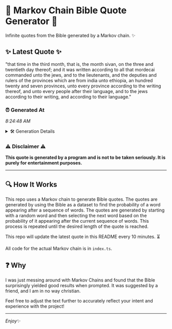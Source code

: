 # 📖 Markov Chain Bible Quote Generator 📖

Infinite quotes from the Bible generated by a Markov chain. ✨

## ✨ Latest Quote ✨
"that time in the third month, that is, the month sivan, on the three and twentieth day thereof; and it was written according to all that mordecai commanded unto the jews, and to the lieutenants, and the deputies and rulers of the provinces which are from india unto ethiopia, an hundred twenty and seven provinces, unto every province according to the writing thereof, and unto every people after their language, and to the jews according to their writing, and according to their language."

### ⏰ Generated At
*8:24:48 AM*

<details>
    <summary>🛠️ Generation Details</summary>
    <p>
        <strong>🌱 Seed:</strong> that<br>
        <strong>🔄 Iterations:</strong> 82<br>
        <strong>📜 Context History:</strong><br>[ that ]: time<br>[ that, time ]: in<br>[ that, time, in ]: the<br>[ that, time, in, the ]: third<br>[ that, time, in, the, third ]: month,<br>[ that, time, in, the, third, month, ]: that<br>[ time, in, the, third, month,, that ]: is,<br>[ in, the, third, month,, that, is, ]: the<br>[ the, third, month,, that, is,, the ]: month<br>[ third, month,, that, is,, the, month ]: sivan,<br>[ month,, that, is,, the, month, sivan, ]: on<br>[ that, is,, the, month, sivan,, on ]: the<br>[ is,, the, month, sivan,, on, the ]: three<br>[ the, month, sivan,, on, the, three ]: and<br>[ month, sivan,, on, the, three, and ]: twentieth<br>[ sivan,, on, the, three, and, twentieth ]: day<br>[ on, the, three, and, twentieth, day ]: thereof;<br>[ the, three, and, twentieth, day, thereof; ]: and<br>[ three, and, twentieth, day, thereof;, and ]: it<br>[ and, twentieth, day, thereof;, and, it ]: was<br>[ twentieth, day, thereof;, and, it, was ]: written<br>[ day, thereof;, and, it, was, written ]: according<br>[ thereof;, and, it, was, written, according ]: to<br>[ and, it, was, written, according, to ]: all<br>[ it, was, written, according, to, all ]: that<br>[ was, written, according, to, all, that ]: mordecai<br>[ written, according, to, all, that, mordecai ]: commanded<br>[ according, to, all, that, mordecai, commanded ]: unto<br>[ to, all, that, mordecai, commanded, unto ]: the<br>[ all, that, mordecai, commanded, unto, the ]: jews,<br>[ that, mordecai, commanded, unto, the, jews, ]: and<br>[ mordecai, commanded, unto, the, jews,, and ]: to<br>[ commanded, unto, the, jews,, and, to ]: the<br>[ unto, the, jews,, and, to, the ]: lieutenants,<br>[ the, jews,, and, to, the, lieutenants, ]: and<br>[ jews,, and, to, the, lieutenants,, and ]: the<br>[ and, to, the, lieutenants,, and, the ]: deputies<br>[ to, the, lieutenants,, and, the, deputies ]: and<br>[ the, lieutenants,, and, the, deputies, and ]: rulers<br>[ lieutenants,, and, the, deputies, and, rulers ]: of<br>[ and, the, deputies, and, rulers, of ]: the<br>[ the, deputies, and, rulers, of, the ]: provinces<br>[ deputies, and, rulers, of, the, provinces ]: which<br>[ and, rulers, of, the, provinces, which ]: are<br>[ rulers, of, the, provinces, which, are ]: from<br>[ of, the, provinces, which, are, from ]: india<br>[ the, provinces, which, are, from, india ]: unto<br>[ provinces, which, are, from, india, unto ]: ethiopia,<br>[ which, are, from, india, unto, ethiopia, ]: an<br>[ are, from, india, unto, ethiopia,, an ]: hundred<br>[ from, india, unto, ethiopia,, an, hundred ]: twenty<br>[ india, unto, ethiopia,, an, hundred, twenty ]: and<br>[ unto, ethiopia,, an, hundred, twenty, and ]: seven<br>[ ethiopia,, an, hundred, twenty, and, seven ]: provinces,<br>[ an, hundred, twenty, and, seven, provinces, ]: unto<br>[ hundred, twenty, and, seven, provinces,, unto ]: every<br>[ twenty, and, seven, provinces,, unto, every ]: province<br>[ and, seven, provinces,, unto, every, province ]: according<br>[ seven, provinces,, unto, every, province, according ]: to<br>[ provinces,, unto, every, province, according, to ]: the<br>[ unto, every, province, according, to, the ]: writing<br>[ every, province, according, to, the, writing ]: thereof,<br>[ province, according, to, the, writing, thereof, ]: and<br>[ according, to, the, writing, thereof,, and ]: unto<br>[ to, the, writing, thereof,, and, unto ]: every<br>[ the, writing, thereof,, and, unto, every ]: people<br>[ writing, thereof,, and, unto, every, people ]: after<br>[ thereof,, and, unto, every, people, after ]: their<br>[ and, unto, every, people, after, their ]: language,<br>[ unto, every, people, after, their, language, ]: and<br>[ every, people, after, their, language,, and ]: to<br>[ people, after, their, language,, and, to ]: the<br>[ after, their, language,, and, to, the ]: jews<br>[ their, language,, and, to, the, jews ]: according<br>[ language,, and, to, the, jews, according ]: to<br>[ and, to, the, jews, according, to ]: their<br>[ to, the, jews, according, to, their ]: writing,<br>[ the, jews, according, to, their, writing, ]: and<br>[ jews, according, to, their, writing,, and ]: according<br>[ according, to, their, writing,, and, according ]: to<br>[ to, their, writing,, and, according, to ]: their<br>[ their, writing,, and, according, to, their ]: language.<br>
    </p>
</details>

### ⚠️ Disclaimer ⚠️
**This quote is generated by a program and is not to be taken seriously. It is purely for entertainment purposes.**

---

## 🔍 How It Works

This repo uses a Markov chain to generate Bible quotes. The quotes are generated by using the Bible as a dataset to find the probability of a word appearing after a sequence of words. The quotes are generated by starting with a random word and then selecting the next word based on the probability of it appearing after the current sequence of words. This process is repeated until the desired length of the quote is reached.

This repo will update the latest quote in this README every 10 minutes. ⏳

All code for the actual Markov chain is in `index.ts`.

## ❓ Why

I was just messing around with Markov Chains and found that the Bible surprisingly yielded good results when prompted. 
It was suggested by a friend, and I am in no way christian.

Feel free to adjust the text further to accurately reflect your intent and experience with the project!

---

*Enjoy*✨
